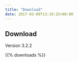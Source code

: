 ```yaml
---
title: "Download"
date: 2017-03-09T13:19:25+08:00
---
```

## Download

Version 3.2.2

{{% downloads %}}
